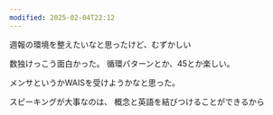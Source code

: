 ```yaml
---
modified: 2025-02-04T22:12
---
```



週報の環境を整えたいなと思ったけど、むずかしい

数独けっこう面白かった。
循環パターンとか、45とか楽しい。

メンサというかWAISを受けようかなと思った。


スピーキングが大事なのは、
概念と英語を結びつけることができるから
